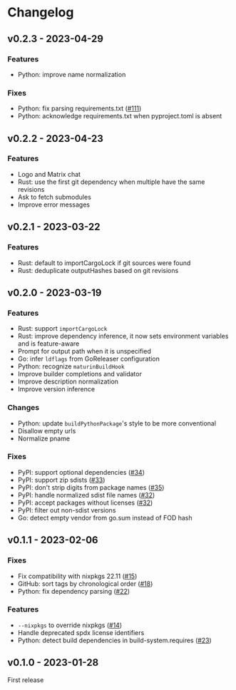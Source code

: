 # Changelog

## v0.2.3 - 2023-04-29

### Features

- Python: improve name normalization

### Fixes

- Python: fix parsing requirements.txt ([#111](https://github.com/nix-community/nix-init/pull/111))
- Python: acknowledge requirements.txt when pyproject.toml is absent

## v0.2.2 - 2023-04-23

### Features

- Logo and Matrix chat
- Rust: use the first git dependency when multiple have the same revisions
- Ask to fetch submodules
- Improve error messages

## v0.2.1 - 2023-03-22

### Features

- Rust: default to importCargoLock if git sources were found
- Rust: deduplicate outputHashes based on git revisions

## v0.2.0 - 2023-03-19

### Features

- Rust: support `importCargoLock`
- Rust: improve dependency inference, it now sets environment variables and is feature-aware
- Prompt for output path when it is unspecified
- Go: infer `ldflags` from GoReleaser configuration
- Python: recognize `maturinBuildHook`
- Improve builder completions and validator
- Improve description normalization
- Improve version inference

### Changes

- Python: update `buildPythonPackage`'s style to be more conventional
- Disallow empty urls
- Normalize pname

### Fixes

- PyPI: support optional dependencies ([#34](https://github.com/nix-community/nix-init/issues/34))
- PyPI: support zip sdists ([#33](https://github.com/nix-community/nix-init/issues/33))
- PyPI: don't strip digits from package names ([#35](https://github.com/nix-community/nix-init/issues/35))
- PyPI: handle normalized sdist file names ([#32](https://github.com/nix-community/nix-init/issues/32))
- PyPI: accept packages without licenses ([#32](https://github.com/nix-community/nix-init/issues/32))
- PyPI: filter out non-sdist versions
- Go: detect empty vendor from go.sum instead of FOD hash

## v0.1.1 - 2023-02-06

### Fixes

- Fix compatibility with nixpkgs 22.11 ([#15](https://github.com/nix-community/nix-init/issues/15))
- GitHub: sort tags by chronological order ([#18](https://github.com/nix-community/nix-init/issues/18))
- Python: fix dependency parsing ([#22](https://github.com/nix-community/nix-init/issues/22))

### Features

- `--nixpkgs` to override nixpkgs ([#14](https://github.com/nix-community/nix-init/issues/14))
- Handle deprecated spdx license identifiers
- Python: detect build dependencies in build-system.requires ([#23](https://github.com/nix-community/nix-init/issues/23))

## v0.1.0 - 2023-01-28

First release
